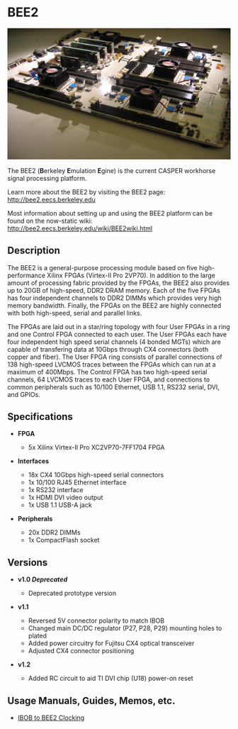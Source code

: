 # BEE2

![thumb | BEE2 v1.0](photos/Bee2.jpg)

The BEE2 (**B**erkeley **E**mulation **E**gine) is the current CASPER
workhorse signal processing platform.

Learn more about the BEE2 by visiting the BEE2 page:
<http://bee2.eecs.berkeley.edu>

Most information about setting up and using the BEE2 platform can be
found on the now-static wiki:
<http://bee2.eecs.berkeley.edu/wiki/BEE2wiki.html>

## Description

The BEE2 is a general-purpose processing module based on five
high-performance Xilinx FPGAs (Virtex-II Pro 2VP70). In addition to the
large amount of processing fabric provided by the FPGAs, the BEE2 also
provides up to 20GB of high-speed, DDR2 DRAM memory. Each of the five
FPGAs has four independent channels to DDR2 DIMMs which provides very
high memory bandwidth. Finally, the FPGAs on the BEE2 are highly
connected with both high-speed, serial and parallel links.

The FPGAs are laid out in a star/ring topology with four User FPGAs in a
ring and one Control FPGA connected to each user. The User FPGAs each
have four independent high speed serial channels (4 bonded MGTs) which
are capable of transfering data at 10Gbps through CX4 connectors (both
copper and fiber). The User FPGA ring consists of parallel connections
of 138 high-speed LVCMOS traces between the FPGAs which can run at a
maximum of 400Mbps. The Control FPGA has two high-speed serial channels,
64 LVCMOS traces to each User FPGA, and connections to common
peripherals such as 10/100 Ethernet, USB 1.1, RS232 serial, DVI, and
GPIOs.

## Specifications

- **FPGA**
  - 5x Xilinx Virtex-II Pro XC2VP70-7FF1704 FPGA

- **Interfaces**
  - 18x CX4 10Gbps high-speed serial connectors
  - 1x 10/100 RJ45 Ethernet interface
  - 1x RS232 interface
  - 1x HDMI DVI video output
  - 1x USB 1.1 USB-A jack

- **Peripherals**
  - 20x DDR2 DIMMs
  - 1x CompactFlash socket

## Versions

- **v1.0 *Deprecated***
  - Deprecated prototype version

- **v1.1**
  - Reversed 5V connector polarity to match IBOB
  - Changed main DC/DC regulator (P27, P28, P29) mounting holes to
    plated
  - Added power circuitry for Fujitsu CX4 optical transceiver
  - Adjusted CX4 connector positioning

- **v1.2**
  - Added RC circuit to aid TI DVI chip (U18) power-on reset

## Usage Manuals, Guides, Memos, etc.

- [IBOB to BEE2 Clocking](documentation/IBOB_to_BEE2_Clocking)